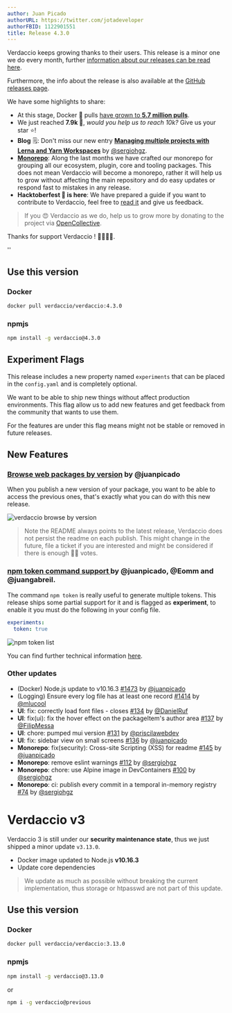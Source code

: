 ```yaml
---
author: Juan Picado
authorURL: https://twitter.com/jotadeveloper
authorFBID: 1122901551
title: Release 4.3.0
---
```


Verdaccio keeps growing thanks to their users. This release is a minor one we do every month, further
[information about our releases can be read here](https://github.com/verdaccio/contributing/blob/master/RELEASES.md).

Furthermore, the info about the release is also available at the [GitHub releases page](https://github.com/verdaccio/verdaccio/releases/tag/v4.3.0).

We have some highlights to share:

* At this stage, Docker 🐳 pulls [have grown to **5.7 million pulls**](https://dockeri.co/image/verdaccio/verdaccio).
* We just reached **7.9k 🌟**, *would you help us to reach 10k?* Give us your star ⭐️!
* **Blog** 🗒: Don't miss our new entry [**Managing multiple projects with Lerna and Yarn Workspaces**](https://verdaccio.org/blog/2019/09/07/managing-multiples-projects-with-lerna-and-yarn-workspaces) by [@sergiohgz](https://github.com/sergiohgz).
* **[Monorepo](https://github.com/verdaccio/monorepo)**: Along the last months we have crafted our monorepo for grouping all our ecosystem, plugin, core and tooling packages. This does not mean Verdaccio will become a monorepo, rather it will help us to grow without affecting the main repository and do easy updates or respond fast to mistakes in any release.
* **Hacktoberfest 🎃 is here**: We have prepared a guide if you want to contribute to Verdaccio, feel free to [read it](https://github.com/verdaccio/verdaccio/issues/1461) and give us feedback.

> If you 😍 Verdaccio as we do, help us to grow more by donating to the project via [OpenCollective](https://opencollective.com/verdaccio).

Thanks for support Verdaccio ! 👏👏👏👏.

<!--truncate-->

<div id="codefund">''</div>

## Use this version

### Docker

```bash
docker pull verdaccio/verdaccio:4.3.0
```

### npmjs

```bash
npm install -g verdaccio@4.3.0
```

## Experiment Flags

This release includes a new property named `experiments` that can be placed in the `config.yaml` and is completely optional.

We want to be able to ship new things without affect production environments. This flag allow us to add new features and get feedback from the community that wants to use them.

For the features are under this flag means might not be stable or removed in future releases.

## New Features

### [Browse web packages by version](https://github.com/verdaccio/verdaccio/issues/1457) by @juanpicado

When you publish a new version of your package, you want to be able to access the previous ones, that's exactly what you can do with this new release.

![verdaccio browse by version](https://nyc3.digitaloceanspaces.com/verdaccio/blog/4.3.0/version_ui_navigation.gif)

> Note the README always points to the latest release, Verdaccio does not persist the readme on each publish. This might change in the future, file a ticket if you are interested and might be considered if there is enough 👍🏻 votes.

### [npm token command support ](https://github.com/verdaccio/verdaccio/issues/1427) by @juanpicado, @Eomm and @juangabreil.

The command `npm token` is really useful to generate multiple tokens. This release ships some partial support for it and is flagged as **experiment**, to enable it you must do the following in your config file.

```yaml
experiments:
  token: true
```

![npm token list](https://nyc3.digitaloceanspaces.com/verdaccio/blog/4.3.0/token_list.png)

You can find further technical information [here](https://github.com/verdaccio/verdaccio/pull/1427).

### Other updates

- (Docker) Node.js update to v10.16.3 [#1473](https://github.com/verdaccio/verdaccio/issues/1473) by [@juanpicado](https://github.com/juanpicado)
- (Logging) Ensure every log file has at least one record [#1414](https://github.com/verdaccio/verdaccio/issues/1414) by [@mlucool](https://github.com/mlucool)
- **UI**: fix: correctly load font files - closes [#134](https://github.com/verdaccio/ui/pull/134) by [@DanielRuf](https://github.com/DanielRuf)
- **UI**: fix(ui): fix the hover effect on the packageItem's author area [#137](https://github.com/verdaccio/ui/pull/137) by [@FilipMessa](https://github.com/FilipMessa)
- **UI**: chore: pumped mui version [#131](https://github.com/verdaccio/ui/pull/131) by [@priscilawebdev](https://github.com/priscilawebdev)
- **UI**: fix: sidebar view on small screens [#136](https://github.com/verdaccio/ui/pull/136) by [@juanpicado](https://github.com/juanpicado)
- **Monorepo**: fix(security): Cross-site Scripting (XSS) for readme [#145](https://github.com/verdaccio/monorepo/pull/145) by [@juanpicado](https://github.com/juanpicado)
- **Monorepo**: remove eslint warnings [#112](https://github.com/verdaccio/monorepo/pull/112) by [@sergiohgz](https://github.com/sergiohgz)
- **Monorepo**: chore: use Alpine image in DevContainers [#100](https://github.com/verdaccio/monorepo/pull/100) by [@sergiohgz](https://github.com/sergiohgz)
- **Monorepo**: ci: publish every commit in a temporal in-memory registry  [#74](https://github.com/verdaccio/monorepo/pull/74) by [@sergiohgz](https://github.com/sergiohgz)


# Verdaccio v3

Verdaccio 3 is still under our **security maintenance state**, thus we just shipped a minor update `v3.13.0`.

* Docker image updated to Node.js **v10.16.3**
* Update core dependencies

> We update as much as possible without breaking the current implementation, thus storage or htpasswd are not part of this update.


## Use this version

### Docker

```bash
docker pull verdaccio/verdaccio:3.13.0
```

### npmjs

```bash
npm install -g verdaccio@3.13.0
```

or

```bash
npm i -g verdaccio@previous
```
